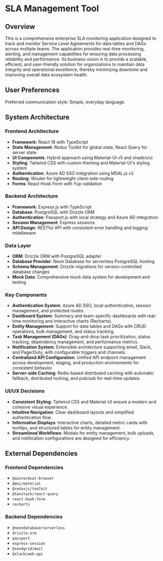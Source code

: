 # SLA Management Tool

## Overview

This is a comprehensive enterprise SLA monitoring application designed to track and monitor Service Level Agreements for data tables and DAGs across multiple teams. The application provides real-time monitoring, alerting, and management capabilities for ensuring data processing reliability and performance. Its business vision is to provide a scalable, efficient, and user-friendly solution for organizations to maintain data integrity and operational excellence, thereby minimizing downtime and improving overall data ecosystem health.

## User Preferences

Preferred communication style: Simple, everyday language.

## System Architecture

### Frontend Architecture
- **Framework**: React 18 with TypeScript
- **State Management**: Redux Toolkit for global state, React Query for server state
- **UI Components**: Hybrid approach using Material-UI v5 and shadcn/ui
- **Styling**: Tailwind CSS with custom theming and Material-UI's styling system
- **Authentication**: Azure AD SSO integration using MSAL.js v2
- **Routing**: Wouter for lightweight client-side routing
- **Forms**: React Hook Form with Yup validation

### Backend Architecture
- **Framework**: Express.js with TypeScript
- **Database**: PostgreSQL with Drizzle ORM
- **Authentication**: Passport.js with local strategy and Azure AD integration
- **Session Management**: Express sessions
- **API Design**: RESTful API with consistent error handling and logging middleware

### Data Layer
- **ORM**: Drizzle ORM with PostgreSQL adapter
- **Database Provider**: Neon Database for serverless PostgreSQL hosting
- **Schema Management**: Drizzle migrations for version-controlled database changes
- **Mock Data**: Comprehensive mock data system for development and testing

### Key Components
- **Authentication System**: Azure AD SSO, local authentication, session management, and protected routes.
- **Dashboard System**: Summary and team-specific dashboards with real-time monitoring and interactive charts (Recharts).
- **Entity Management**: Support for data tables and DAGs with CRUD operations, bulk management, and status tracking.
- **Task Management (DAGs)**: Drag-and-drop task prioritization, status tracking, dependency management, and performance metrics.
- **Notification System**: Extensible architecture supporting email, Slack, and PagerDuty, with configurable triggers and channels.
- **Centralized API Configuration**: Unified API endpoint management across development, staging, and production environments for consistent behavior.
- **Server-side Caching**: Redis-based distributed caching with automatic fallback, distributed locking, and pub/sub for real-time updates.

### UI/UX Decisions
- **Consistent Styling**: Tailwind CSS and Material-UI ensure a modern and cohesive visual experience.
- **Intuitive Navigation**: Clear dashboard layouts and simplified authentication flow.
- **Informative Displays**: Interactive charts, detailed metric cards with tooltips, and structured tables for entity management.
- **Streamlined Workflows**: Modals for entity management, bulk uploads, and notification configurations are designed for efficiency.

## External Dependencies

### Frontend Dependencies
- `@azure/msal-browser`
- `@mui/material`
- `@reduxjs/toolkit`
- `@tanstack/react-query`
- `react-hook-form`
- `recharts`

### Backend Dependencies
- `@neondatabase/serverless`
- `drizzle-orm`
- `passport`
- `express-session`
- `@sendgrid/mail`
- `@slack/web-api`
